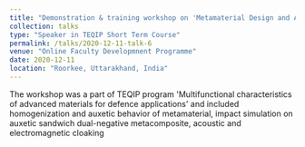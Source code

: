 ```yaml
---
title: "Demonstration & training workshop on 'Metamaterial Design and Analysis using ANSYS Mechnaical and HFSS'"
collection: talks
type: "Speaker in TEQIP Short Term Course"
permalink: /talks/2020-12-11-talk-6
venue: "Online Faculty Developmnent Programme"
date: 2020-12-11
location: "Roorkee, Uttarakhand, India"
---
```


The workshop was a part of TEQIP program 'Multifunctional characteristics of advanced materials for defence applications' and included homogenization and auxetic behavior of metamaterial, impact simulation on auxetic sandwich dual-negative metacomposite, acoustic and electromagnetic cloaking
